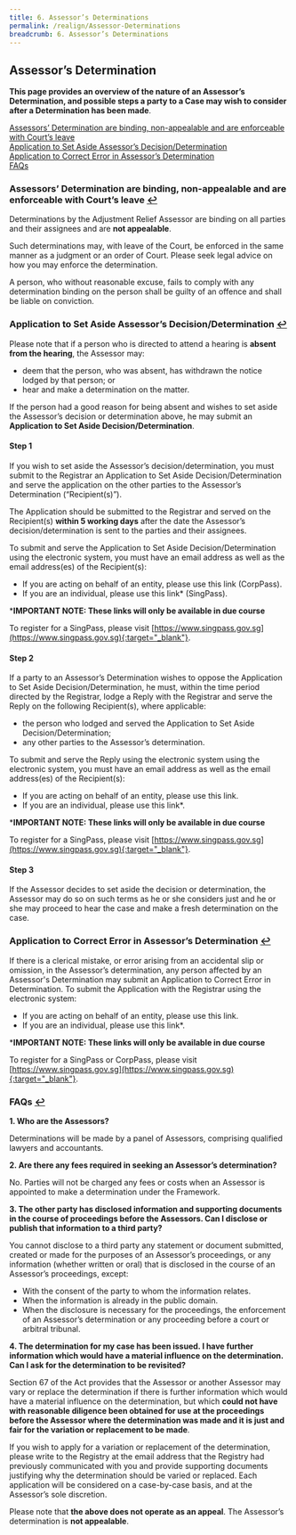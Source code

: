 ```yaml
---
title: 6. Assessor’s Determinations
permalink: /realign/Assessor-Determinations
breadcrumb: 6. Assessor’s Determinations
---
```


## Assessor’s Determination ##
**This page provides an overview of the nature of an Assessor’s Determination, and possible steps a party to a Case may wish to consider after a Determination has been made**.

<a href="#determination" id="s1">Assessors’ Determination are binding, non-appealable and are enforceable with Court’s leave</a><br> 
<a href="#set" id="s2">Application to Set Aside Assessor’s Decision/Determination</a><br> 
<a href="#correct" id="s3">Application to Correct Error in Assessor’s Determination</a><br> 
<a href="#faq" id="f1">FAQs</a> 

### <a name="determination">Assessors’ Determination are binding, non-appealable and are enforceable with Court’s leave</a> <a href="#s1" title="Return to top">↩</a> ###
Determinations by the Adjustment Relief Assessor are binding on all parties and their assignees and are **not appealable**. 

Such determinations may, with leave of the Court, be enforced in the same manner as a judgment or an order of Court. Please seek legal advice on how you may enforce the determination. 

A person, who without reasonable excuse, fails to comply with any determination binding on the person shall be guilty of an offence and shall be liable on conviction.

### <a name="set">Application to Set Aside Assessor’s Decision/Determination</a> <a href="#s2" title="Return to top">↩</a> ###
Please note that if a person who is directed to attend a hearing is **absent from the hearing**, the Assessor may: 

* deem that the person, who was absent, has withdrawn the notice lodged by that person; or
* hear and make a determination on the matter. 

If the person had a good reason for being absent and wishes to set aside the Assessor’s decision or determination above, he may submit an **Application to Set Aside Decision/Determination**.

#### Step 1 ####
If you wish to set aside the Assessor’s decision/determination, you must submit to the Registrar an Application to Set Aside Decision/Determination and serve the application on the other parties to the Assessor’s Determination (“Recipient(s)”). 

The Application should be submitted to the Registrar and served on the Recipient(s) **within 5 working days** after the date the Assessor’s decision/determination is sent to the parties and their assignees.

To submit and serve the Application to Set Aside Decision/Determination using the electronic system, you must have an email address as well as the email address(es) of the Recipient(s):

* If you are acting on behalf of an entity, please use this link (CorpPass).
* If you are an individual, please use this link* (SingPass). 

***IMPORTANT NOTE: These links will only be available in due course**

To register for a SingPass, please visit [https://www.singpass.gov.sg](https://www.singpass.gov.sg){:target="_blank"}. 

#### Step 2 ####
If a party to an Assessor’s Determination wishes to oppose the Application to Set Aside Decision/Determination, he must, within the time period directed by the Registrar, lodge a Reply with the Registrar and serve the Reply on the following Recipient(s), where applicable:
 
* the person who lodged and served the Application to Set Aside Decision/Determination; 
* any other parties to the Assessor’s determination. 

To submit and serve the Reply using the electronic system using the electronic system, you must have an email address as well as the email address(es) of the Recipient(s):
* If you are acting on behalf of an entity, please use this link.
* If you are an individual, please use this link*. 

***IMPORTANT NOTE: These links will only be available in due course**

To register for a SingPass, please visit [https://www.singpass.gov.sg](https://www.singpass.gov.sg){:target="_blank"}. 

#### Step 3 #### 
If the Assessor decides to set aside the decision or determination, the Assessor may do so on such terms as he or she considers just and he or she may proceed to hear the case and make a fresh determination on the case.

### <a name="correct">Application to Correct Error in Assessor’s Determination</a> <a href="#s3" title="Return to top">↩</a> ###
If there is a clerical mistake, or error arising from an accidental slip or omission, in the Assessor’s determination, any person affected by an Assessor's Determination may submit an Application to Correct Error in Determination.
To submit the Application with the Registrar using the electronic system:
* If you are acting on behalf of an entity, please use this link.
* If you are an individual, please use this link*. 

***IMPORTANT NOTE: These links will only be available in due course**

To register for a SingPass or CorpPass, please visit [https://www.singpass.gov.sg](https://www.singpass.gov.sg){:target="_blank"}. 

### <a name="faq">FAQs</a> <a href="#f1" title="Return to top">↩</a> ###

**1.	Who are the Assessors?**

Determinations will be made by a panel of Assessors, comprising qualified lawyers and accountants. 

**2.	Are there any fees required in seeking an Assessor’s determination?**

No. Parties will not be charged any fees or costs when an Assessor is appointed to make a determination under the Framework.  
 
**3.	The other party has disclosed information and supporting documents in the course of proceedings before the Assessors. Can I disclose or publish that information to a third party?**

You cannot disclose to a third party any statement or document submitted, created or made for the purposes of an Assessor’s proceedings, or any information (whether written or oral) that is disclosed in the course of an Assessor’s proceedings, except:

* With the consent of the party to whom the information relates.
* When the information is already in the public domain.
* When the disclosure is necessary for the proceedings, the enforcement of an Assessor’s determination or any proceeding before a court or arbitral tribunal.  

**4.	The determination for my case has been issued. I have further information which would have a material influence on the determination. Can I ask for the determination to be revisited?**  

Section 67 of the Act provides that the Assessor or another Assessor may vary or replace the determination if there is further information which would have a material influence on the determination, but which **could not have with reasonable diligence been obtained for use at the proceedings before the Assessor where the determination was made and it is just and fair for the variation or replacement to be made**.

If you wish to apply for a variation or replacement of the determination, please write to the Registry at the email address that the Registry had previously communicated with you and provide supporting documents justifying why the determination should be varied or replaced. Each application will be considered on a case-by-case basis, and at the Assessor’s sole discretion.

Please note that **the above does not operate as an appeal**. The Assessor’s determination is **not appealable**. 
